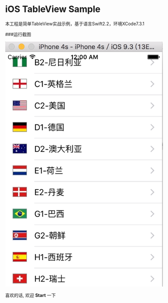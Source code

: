 # iOS TableView Sample

本工程是简单TableView实战示例，基于语言Swift2.2，环境XCode7.3.1

###运行截图

![ iOSTableViewSample ](tableView.png " 运行截图")

 喜欢的话, 欢迎 **Start** 一下
